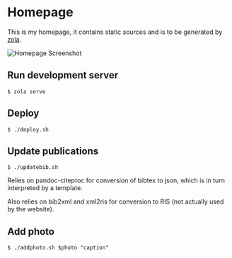 # Homepage

This is my homepage, it contains static sources and is to be generated by [zola](https://getzola.org).

![Homepage Screenshot](screenshot.jpg)

## Run development server

``$ zola serve``

## Deploy

``$ ./deploy.sh``

## Update publications

``$ ./updatebib.sh``

Relies on pandoc-citeproc for conversion of bibtex to json, which is in turn interpreted by a template.

Also relies on bib2xml and xml2ris for conversion to RIS (not actually used by the website).

## Add photo

``$ ./addphoto.sh $photo "caption"``
